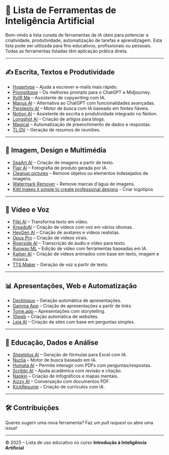 
# 🌟 Lista de Ferramentas de Inteligência Artificial

Bem-vindo à lista curada de ferramentas de IA úteis para potenciar a criatividade, produtividade, automatização de tarefas e aprendizagem. Esta lista pode ser utilizada para fins educativos, profissionais ou pessoais. Todas as ferramentas listadas têm aplicação prática direta.

---

## ✍️ Escrita, Textos e Produtividade

- [Hypertype](https://www.hypertype.co/) – Ajuda a escrever e-mails mais rápido.  
- [Promptbase](https://promptbase.com/) – Os melhores prompts para o ChatGPT e Midjourney.  
- [RytR Me](https://rytr.me/) – Assistente de copywriting com IA.  
- [Manus AI](https://www.manus.ai/) – Alternativa ao ChatGPT com funcionalidades avançadas.  
- [Perplexity AI](https://www.perplexity.ai/) – Motor de busca com IA baseado em fontes fiáveis.  
- [Notion AI](https://www.notion.so/product/ai) – Assistente de escrita e produtividade integrado no Notion.  
- [Longshot AI](https://www.longshot.ai/) – Criação de artigos para blogs.  
- [Magical](https://www.getmagical.com/) – Automatização de preenchimento de dados e respostas.  
- [TL;DV](https://tldv.io/) – Geração de resumos de reuniões.

---

## 🎨 Imagem, Design e Multimédia

- [SeaArt AI](https://www.seaart.ai/) – Criação de imagens a partir de texto.  
- [Flair AI](https://flair.ai/) – Fotografia de produto gerada por IA.  
- [Cleanup.pictures](https://cleanup.pictures/) – Remove objetos ou elementos indesejados de imagens.  
- [Watermark Remover](https://www.watermarkremover.io/) – Remove marcas d'água de imagens.
- [Kittl makes it simple to create professional designs](https://www.kittl.com/) - Criar logotipos
---

## 🎥 Vídeo e Voz

- [Fliki AI](https://fliki.ai/) – Transforma texto em vídeo.  
- [KreadoAI](https://www.kreadoai.com/) – Criação de vídeos com voz em vários idiomas.  
- [HeyGen AI](https://www.heygen.com/) – Criação de avatares e vídeos realistas.  
- [Opus Pro](https://www.opus.pro/) – Criação de vídeos virais.  
- [Riverside AI](https://riverside.fm/) – Transcrição de áudio e vídeo para texto.  
- [Runway ML](https://runwayml.com/) – Edição de vídeo com ferramentas baseadas em IA.  
- [Kaiber AI](https://www.kaiber.ai/) – Criação de vídeos animados com base em texto, imagem e música.  
- [TTS Maker](https://ttsmaker.com/) – Geração de voz a partir de texto.

---

## 📊 Apresentações, Web e Automatização

- [Decktopus](https://www.decktopus.com/) – Geração automática de apresentações.  
- [Gamma App](https://gamma.app/) – Criação de apresentações a partir de links.  
- [Tome.app](https://tome.app/) – Apresentações com storytelling.  
- [10web](https://10web.io/) – Criação automática de websites.  
- [Leia AI](https://www.leia.com/) – Criação de sites com base em perguntas simples.

---

## 🧠 Educação, Dados e Análise

- [Sheetplus AI](https://www.sheetplus.ai/) – Geração de fórmulas para Excel com IA.  
- [Nuclia](https://nuclia.com/) – Motor de busca baseado em IA.  
- [Humata AI](https://www.humata.ai/) – Permite interagir com PDFs com perguntas/respostas.  
- [Scribbr AI](https://www.scribbr.com/) – Ajuda académica com revisão e citação.  
- [Napkin](https://napkin.io/) – Criação de infográficos e mapas mentais.  
- [Aizzy AI](https://aizzy.ai/) – Conversação com documentos PDF.  
- [KickResume](https://www.kickresume.com/) – Criação de currículos com IA.

---

## 🛠️ Contribuições

Queres sugerir uma nova ferramenta? Faz um *pull request* ou abre uma *issue*!

---

© 2025 – Lista de uso educativo no curso **Introdução à Inteligência Artificial**

